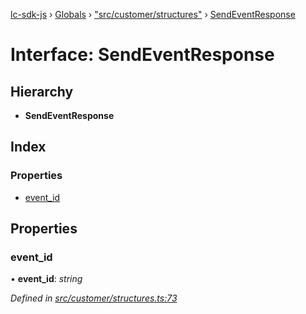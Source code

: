 [lc-sdk-js](../README.md) › [Globals](../globals.md) › ["src/customer/structures"](../modules/_src_customer_structures_.md) › [SendEventResponse](_src_customer_structures_.sendeventresponse.md)

# Interface: SendEventResponse

## Hierarchy

* **SendEventResponse**

## Index

### Properties

* [event_id](_src_customer_structures_.sendeventresponse.md#event_id)

## Properties

###  event_id

• **event_id**: *string*

*Defined in [src/customer/structures.ts:73](https://github.com/livechat/lc-sdk-js/blob/38eeefe/src/customer/structures.ts#L73)*
